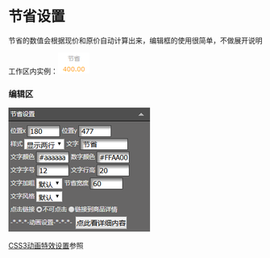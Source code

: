 # 节省设置

节省的数值会根据现价和原价自动计算出来，编辑框的使用很简单，不做展开说明

工作区内实例：![](/assets/imd3yrt.png)

### 编辑区

![](/assets/m3po4rt.png)

[CSS3动画特效设置](#)参照

